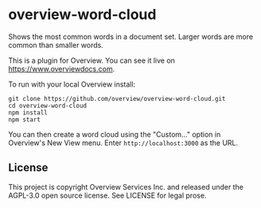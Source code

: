 overview-word-cloud
===================

Shows the most common words in a document set. Larger words are more common
than smaller words.

This is a plugin for Overview. You can see it live on
https://www.overviewdocs.com.

To run with your local Overview install:

    git clone https://github.com/overview/overview-word-cloud.git
    cd overview-word-cloud
    npm install
    npm start
  
You can then create a word cloud using the "Custom..." option in Overview's
New View menu. Enter ``http://localhost:3000`` as the URL.

License
-------

This project is copyright Overview Services Inc. and released under the
AGPL-3.0 open source license. See LICENSE for legal prose.
